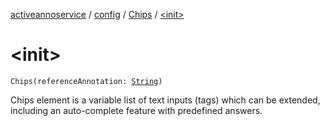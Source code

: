 [activeannoservice](../../index.md) / [config](../index.md) / [Chips](index.md) / [&lt;init&gt;](./-init-.md)

# &lt;init&gt;

`Chips(referenceAnnotation: `[`String`](https://kotlinlang.org/api/latest/jvm/stdlib/kotlin/-string/index.html)`)`

Chips element is a variable list of text inputs (tags) which can be extended, including an auto-complete feature with predefined answers.

